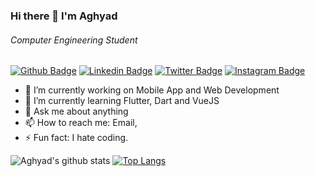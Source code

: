 ### Hi there 👋 I'm Aghyad
###### Computer Engineering Student
<!--
**aghyad97/aghyad97** is a ✨ _special_ ✨ repository because its `README.md` (this file) appears on your GitHub profile.

Here are some ideas to get you started:

- 🔭 I’m currently working on ...
- 🌱 I’m currently learning ...
- 👯 I’m looking to collaborate on ...
- 🤔 I’m looking for help with ...
- 💬 Ask me about ...
- 📫 How to reach me: ...
- 😄 Pronouns: ...
- ⚡ Fun fact: ...
-->
[![Github Badge](https://img.shields.io/badge/-Github-000?style=flat-square&logo=Github&logoColor=white&link=https://github.com/aghyad97)](https://github.com/aghyad97)
[![Linkedin Badge](https://img.shields.io/badge/-LinkedIn-blue?style=flat-square&logo=Linkedin&logoColor=white&link=https://www.linkedin.com/in/aghyadh/)](https://www.linkedin.com/in/aghyadh/)
[![Twitter Badge](https://img.shields.io/badge/-Twitter-1ca0f1?style=flat-square&labelColor=1ca0f1&logo=twitter&logoColor=white&link=https://twitter.com/agyedh)](https://twitter.com/agyedh)
[![Instagram Badge](https://img.shields.io/badge/-Instagram-C13584?style=flat-square&labelColor=C13584&logo=instagram&logoColor=white&link=https://www.instagram.com/aghyad97/)](https://www.instagram.com/aghyad97/)

- 🔭 I’m currently working on Mobile App and Web Development
- 🌱 I’m currently learning Flutter, Dart and VueJS
- 💬 Ask me about anything
- 📫 How to reach me: Email, 
- ⚡ Fun fact: I hate coding.

![Aghyad's github stats](https://github-readme-stats.vercel.app/api?username=aghyad97&show_icons=true&theme=default)
[![Top Langs](https://github-readme-stats.vercel.app/api/top-langs/?username=aghyad97&layout=compact)](https://github.com/anuraghazra/github-readme-stats)


